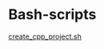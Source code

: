 # Bash-scripts

[create_cpp_project.sh](https://github.com/vukdz/Bash-scripts/blob/main/create_cpp_project.sh)
